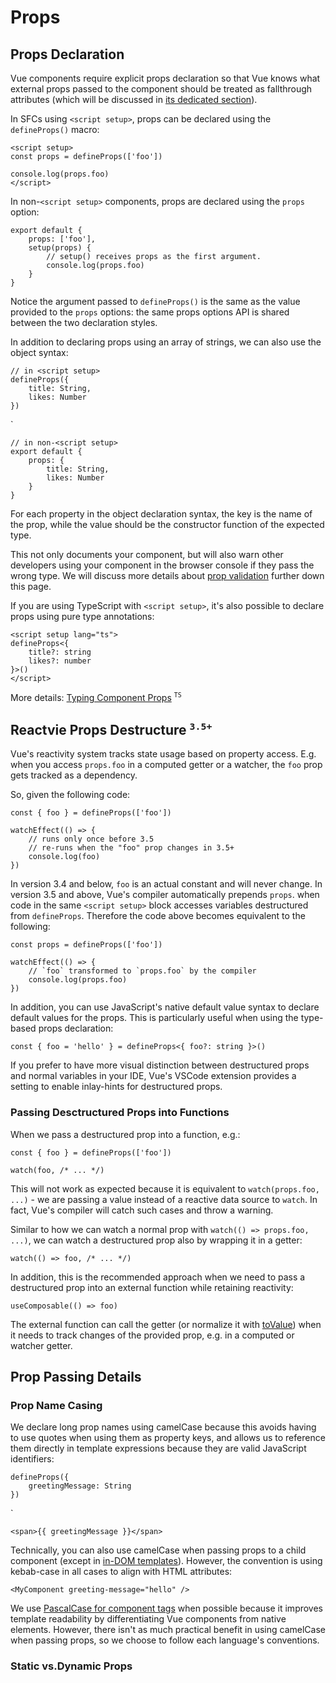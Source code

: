 # Props

## Props Declaration

Vue components require explicit props declaration so that Vue knows what external props passed to the component should be treated as fallthrough attributes (which will be discussed in [its dedicated section](https://vuejs.org/guide/components/attrs.html)).

In SFCs using `<script setup>`, props can be declared using the `defineProps()` macro:


    <script setup>
    const props = defineProps(['foo'])

    console.log(props.foo)
    </script>

In non-`<script setup>` components, props are declared using the `props` option:

    export default {
        props: ['foo'],
        setup(props) {
            // setup() receives props as the first argument.
            console.log(props.foo)
        }
    }

Notice the argument passed to `defineProps()` is the same as the value provided to the `props` options: the same props options API is shared between the two declaration styles.

In addition to declaring props using an array of strings, we can also use the object syntax:

    // in <script setup>
    defineProps({
        title: String,
        likes: Number
    })

`

    // in non-<script setup>
    export default {
        props: {
            title: String,
            likes: Number
        }
    }

For each property in the object declaration syntax, the key is the name of the prop, while the value should be the constructor function of the expected type.

This not only documents your component, but will also warn other developers using your component in the browser console if they pass the wrong type. We will discuss more details about [prop validation](https://vuejs.org/guide/components/props.html#prop-validation) further down this page.

If you are using TypeScript with `<script setup>`, it's also possible to declare props using pure type annotations:

    <script setup lang="ts">
    defineProps<{
        title?: string
        likes?: number
    }>()
    </script>

More details: [Typing Component Props](https://vuejs.org/guide/typescript/composition-api.html#typing-component-props) <sup>`TS`</sup>

## Reactvie Props Destructure   <sup>`3.5+`</sup>

Vue's reactivity system tracks state usage based on property access. E.g. when you access `props.foo` in a computed getter or a watcher, the `foo` prop gets tracked as a dependency.

So, given the following code:

    const { foo } = defineProps(['foo'])

    watchEffect(() => {
        // runs only once before 3.5
        // re-runs when the "foo" prop changes in 3.5+
        console.log(foo)
    })

In version 3.4 and below, `foo` is an actual constant and will never change. In version 3.5 and above, Vue's compiler automatically prepends `props`. when code in the same `<script setup>` block accesses variables destructured from `defineProps`. Therefore the code above becomes equivalent to the following:

    const props = defineProps(['foo'])

    watchEffect(() => {
        // `foo` transformed to `props.foo` by the compiler
        console.log(props.foo)
    })

In addition, you can use JavaScript's native default value syntax to declare default values for the props. This is particularly useful when using the type-based props declaration:

    const { foo = 'hello' } = defineProps<{ foo?: string }>()

If you prefer to have more visual distinction between destructured props and normal variables in your IDE, Vue's VSCode extension provides a setting to enable inlay-hints for destructured props.

### Passing Desctructured Props into Functions

When we pass a destructured prop into a function, e.g.:

    const { foo } = defineProps(['foo'])

    watch(foo, /* ... */)

This will not work as expected because it is equivalent to `watch(props.foo, ...)` - we are passing a value instead of a reactive data source to `watch`. In fact, Vue's compiler will catch such cases and throw a warning.

Similar to how we can watch a normal prop with `watch(() => props.foo, ...)`, we can watch a destructured prop also by wrapping it in a getter:

    watch(() => foo, /* ... */)

In addition, this is the recommended approach when we need to pass a destructured prop into an external function while retaining reactivity:

    useComposable(() => foo)

The external function can call the getter (or normalize it with [toValue](https://vuejs.org/api/reactivity-utilities.html#tovalue)) when it needs to track changes of the provided prop, e.g. in a computed or watcher getter.

## Prop Passing Details

### Prop Name Casing

We declare long prop names using camelCase because this avoids having to use quotes when using them as property keys, and allows us to reference them directly in template expressions because they are valid JavaScript identifiers:

    defineProps({
        greetingMessage: String
    })

`

    <span>{{ greetingMessage }}</span>

Technically, you can also use camelCase when passing props to a child component (except in [in-DOM templates](https://vuejs.org/guide/essentials/component-basics.html#in-dom-template-parsing-caveats)). However, the convention is using kebab-case in all cases to align with HTML attributes:

    <MyComponent greeting-message="hello" />

We use [PascalCase for component tags](https://vuejs.org/guide/components/registration.html#component-name-casing) when possible because it improves template readability by differentiating Vue components from native elements. However, there isn't as much practical benefit in using camelCase when passing props, so we choose to follow each language's conventions.

### Static vs.Dynamic Props

